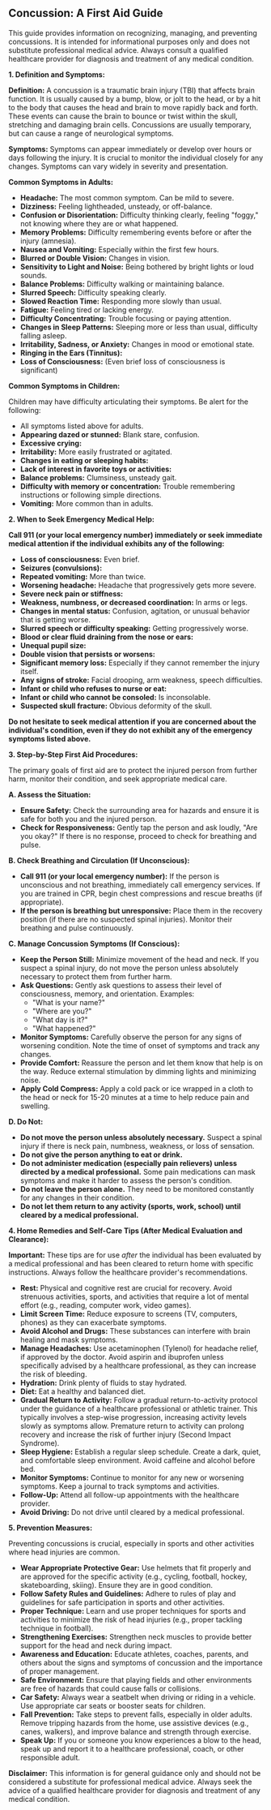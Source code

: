 ## Concussion: A First Aid Guide

This guide provides information on recognizing, managing, and preventing concussions. It is intended for informational purposes only and does not substitute professional medical advice.  Always consult a qualified healthcare provider for diagnosis and treatment of any medical condition.

**1. Definition and Symptoms:**

**Definition:** A concussion is a traumatic brain injury (TBI) that affects brain function. It is usually caused by a bump, blow, or jolt to the head, or by a hit to the body that causes the head and brain to move rapidly back and forth.  These events can cause the brain to bounce or twist within the skull, stretching and damaging brain cells. Concussions are usually temporary, but can cause a range of neurological symptoms.

**Symptoms:** Symptoms can appear immediately or develop over hours or days following the injury. It is crucial to monitor the individual closely for any changes.  Symptoms can vary widely in severity and presentation.

**Common Symptoms in Adults:**

*   **Headache:**  The most common symptom.  Can be mild to severe.
*   **Dizziness:** Feeling lightheaded, unsteady, or off-balance.
*   **Confusion or Disorientation:**  Difficulty thinking clearly, feeling "foggy," not knowing where they are or what happened.
*   **Memory Problems:** Difficulty remembering events before or after the injury (amnesia).
*   **Nausea and Vomiting:** Especially within the first few hours.
*   **Blurred or Double Vision:** Changes in vision.
*   **Sensitivity to Light and Noise:**  Being bothered by bright lights or loud sounds.
*   **Balance Problems:** Difficulty walking or maintaining balance.
*   **Slurred Speech:** Difficulty speaking clearly.
*   **Slowed Reaction Time:**  Responding more slowly than usual.
*   **Fatigue:** Feeling tired or lacking energy.
*   **Difficulty Concentrating:**  Trouble focusing or paying attention.
*   **Changes in Sleep Patterns:**  Sleeping more or less than usual, difficulty falling asleep.
*   **Irritability, Sadness, or Anxiety:** Changes in mood or emotional state.
*   **Ringing in the Ears (Tinnitus):**
*   **Loss of Consciousness:** (Even brief loss of consciousness is significant)

**Common Symptoms in Children:**

Children may have difficulty articulating their symptoms. Be alert for the following:

*   All symptoms listed above for adults.
*   **Appearing dazed or stunned:** Blank stare, confusion.
*   **Excessive crying:**
*   **Irritability:**  More easily frustrated or agitated.
*   **Changes in eating or sleeping habits:**
*   **Lack of interest in favorite toys or activities:**
*   **Balance problems:** Clumsiness, unsteady gait.
*   **Difficulty with memory or concentration:** Trouble remembering instructions or following simple directions.
*   **Vomiting:** More common than in adults.

**2. When to Seek Emergency Medical Help:**

**Call 911 (or your local emergency number) immediately or seek immediate medical attention if the individual exhibits any of the following:**

*   **Loss of consciousness:** Even brief.
*   **Seizures (convulsions):**
*   **Repeated vomiting:** More than twice.
*   **Worsening headache:** Headache that progressively gets more severe.
*   **Severe neck pain or stiffness:**
*   **Weakness, numbness, or decreased coordination:** In arms or legs.
*   **Changes in mental status:** Confusion, agitation, or unusual behavior that is getting worse.
*   **Slurred speech or difficulty speaking:** Getting progressively worse.
*   **Blood or clear fluid draining from the nose or ears:**
*   **Unequal pupil size:**
*   **Double vision that persists or worsens:**
*   **Significant memory loss:** Especially if they cannot remember the injury itself.
*   **Any signs of stroke:** Facial drooping, arm weakness, speech difficulties.
*   **Infant or child who refuses to nurse or eat:**
*   **Infant or child who cannot be consoled:** Is inconsolable.
*   **Suspected skull fracture:** Obvious deformity of the skull.

**Do not hesitate to seek medical attention if you are concerned about the individual's condition, even if they do not exhibit any of the emergency symptoms listed above.**

**3. Step-by-Step First Aid Procedures:**

The primary goals of first aid are to protect the injured person from further harm, monitor their condition, and seek appropriate medical care.

**A.  Assess the Situation:**

*   **Ensure Safety:**  Check the surrounding area for hazards and ensure it is safe for both you and the injured person.
*   **Check for Responsiveness:** Gently tap the person and ask loudly, "Are you okay?"  If there is no response, proceed to check for breathing and pulse.

**B.  Check Breathing and Circulation (If Unconscious):**

*   **Call 911 (or your local emergency number):** If the person is unconscious and not breathing, immediately call emergency services.  If you are trained in CPR, begin chest compressions and rescue breaths (if appropriate).
*   **If the person is breathing but unresponsive:** Place them in the recovery position (if there are no suspected spinal injuries). Monitor their breathing and pulse continuously.

**C.  Manage Concussion Symptoms (If Conscious):**

*   **Keep the Person Still:**  Minimize movement of the head and neck.  If you suspect a spinal injury, do not move the person unless absolutely necessary to protect them from further harm.
*   **Ask Questions:**  Gently ask questions to assess their level of consciousness, memory, and orientation.  Examples:
    *   "What is your name?"
    *   "Where are you?"
    *   "What day is it?"
    *   "What happened?"
*   **Monitor Symptoms:**  Carefully observe the person for any signs of worsening condition. Note the time of onset of symptoms and track any changes.
*   **Provide Comfort:** Reassure the person and let them know that help is on the way.  Reduce external stimulation by dimming lights and minimizing noise.
*   **Apply Cold Compress:**  Apply a cold pack or ice wrapped in a cloth to the head or neck for 15-20 minutes at a time to help reduce pain and swelling.

**D.  Do Not:**

*   **Do not move the person unless absolutely necessary.**  Suspect a spinal injury if there is neck pain, numbness, weakness, or loss of sensation.
*   **Do not give the person anything to eat or drink.**
*   **Do not administer medication (especially pain relievers) unless directed by a medical professional.**  Some pain medications can mask symptoms and make it harder to assess the person's condition.
*   **Do not leave the person alone.** They need to be monitored constantly for any changes in their condition.
*   **Do not let them return to any activity (sports, work, school) until cleared by a medical professional.**

**4. Home Remedies and Self-Care Tips (After Medical Evaluation and Clearance):**

**Important:**  These tips are for use *after* the individual has been evaluated by a medical professional and has been cleared to return home with specific instructions. Always follow the healthcare provider's recommendations.

*   **Rest:**  Physical and cognitive rest are crucial for recovery. Avoid strenuous activities, sports, and activities that require a lot of mental effort (e.g., reading, computer work, video games).
*   **Limit Screen Time:**  Reduce exposure to screens (TV, computers, phones) as they can exacerbate symptoms.
*   **Avoid Alcohol and Drugs:**  These substances can interfere with brain healing and mask symptoms.
*   **Manage Headaches:**  Use acetaminophen (Tylenol) for headache relief, if approved by the doctor. Avoid aspirin and ibuprofen unless specifically advised by a healthcare professional, as they can increase the risk of bleeding.
*   **Hydration:** Drink plenty of fluids to stay hydrated.
*   **Diet:** Eat a healthy and balanced diet.
*   **Gradual Return to Activity:** Follow a gradual return-to-activity protocol under the guidance of a healthcare professional or athletic trainer. This typically involves a step-wise progression, increasing activity levels slowly as symptoms allow.  Premature return to activity can prolong recovery and increase the risk of further injury (Second Impact Syndrome).
*   **Sleep Hygiene:**  Establish a regular sleep schedule. Create a dark, quiet, and comfortable sleep environment. Avoid caffeine and alcohol before bed.
*   **Monitor Symptoms:**  Continue to monitor for any new or worsening symptoms. Keep a journal to track symptoms and activities.
*   **Follow-Up:** Attend all follow-up appointments with the healthcare provider.
*   **Avoid Driving:**  Do not drive until cleared by a medical professional.

**5. Prevention Measures:**

Preventing concussions is crucial, especially in sports and other activities where head injuries are common.

*   **Wear Appropriate Protective Gear:**  Use helmets that fit properly and are approved for the specific activity (e.g., cycling, football, hockey, skateboarding, skiing).  Ensure they are in good condition.
*   **Follow Safety Rules and Guidelines:**  Adhere to rules of play and guidelines for safe participation in sports and other activities.
*   **Proper Technique:** Learn and use proper techniques for sports and activities to minimize the risk of head injuries (e.g., proper tackling technique in football).
*   **Strengthening Exercises:**  Strengthen neck muscles to provide better support for the head and neck during impact.
*   **Awareness and Education:**  Educate athletes, coaches, parents, and others about the signs and symptoms of concussion and the importance of proper management.
*   **Safe Environment:**  Ensure that playing fields and other environments are free of hazards that could cause falls or collisions.
*   **Car Safety:**  Always wear a seatbelt when driving or riding in a vehicle.  Use appropriate car seats or booster seats for children.
*   **Fall Prevention:**  Take steps to prevent falls, especially in older adults. Remove tripping hazards from the home, use assistive devices (e.g., canes, walkers), and improve balance and strength through exercise.
*   **Speak Up:**  If you or someone you know experiences a blow to the head, speak up and report it to a healthcare professional, coach, or other responsible adult.

**Disclaimer:** This information is for general guidance only and should not be considered a substitute for professional medical advice. Always seek the advice of a qualified healthcare provider for diagnosis and treatment of any medical condition.
